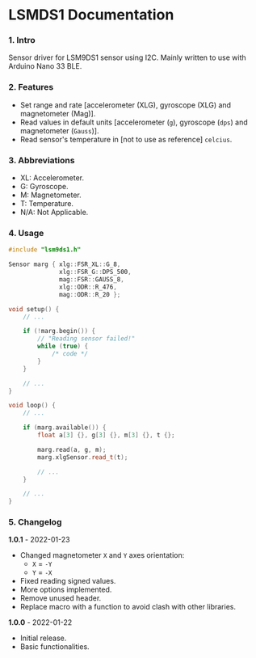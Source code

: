 # LSMDS1 Documentation

### 1. Intro

Sensor driver for LSM9DS1 sensor using I2C.
Mainly written to use with Arduino Nano 33 BLE.

### 2. Features

- Set range and rate \[accelerometer (XLG), gyroscope (XLG) and magnetometer (Mag)].
- Read values in default units \[accelerometer (`g`), gyroscope (`dps`) and magnetometer (`Gauss`)].
- Read sensor's temperature in \[not to use as reference] `celcius`.

### 3. Abbreviations

- XL: Accelerometer.
- G: Gyroscope.
- M: Magnetometer.
- T: Temperature.
- N/A: Not Applicable.

### 4. Usage

```c++
#include "lsm9ds1.h"

Sensor marg { xlg::FSR_XL::G_8,
              xlg::FSR_G::DPS_500,
              mag::FSR::GAUSS_8,
              xlg::ODR::R_476,
              mag::ODR::R_20 };

void setup() {
    // ...

    if (!marg.begin()) {
        // "Reading sensor failed!"
        while (true) {
            /* code */
        }
    }

    // ...
}

void loop() {
    // ...

    if (marg.available()) {
        float a[3] {}, g[3] {}, m[3] {}, t {};

        marg.read(a, g, m);
        marg.xlgSensor.read_t(t);

        // ...
    }

    // ...
}
```

### 5. Changelog

**1.0.1** - 2022-01-23

- Changed magnetometer `X` and `Y` axes orientation:
  - `X` = `-Y`
  - `Y` = `-X`
- Fixed reading signed values.
- More options implemented.
- Remove unused header.
- Replace macro with a function to avoid clash with other libraries.

**1.0.0** - 2022-01-22

- Initial release.
- Basic functionalities.
